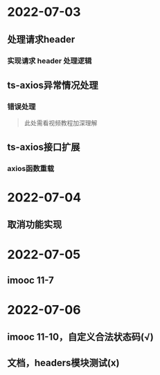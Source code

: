 <!--
 * @Author: qf
 * @Date: 2022-07-03 13:21:37
 * @LastEditTime: 2022-07-06 18:07:49
 * @LastEditors: qf
 * @Description:
-->
# 2022-07-03
## 处理请求header
### 实现请求 header 处理逻辑
## ts-axios异常情况处理
### 错误处理
> 此处需看视频教程加深理解
## ts-axios接口扩展
### axios函数重载

# 2022-07-04
## 取消功能实现

# 2022-07-05
## imooc 11-7

# 2022-07-06
## imooc 11-10，自定义合法状态码(√)
## 文档，headers模块测试(x)
